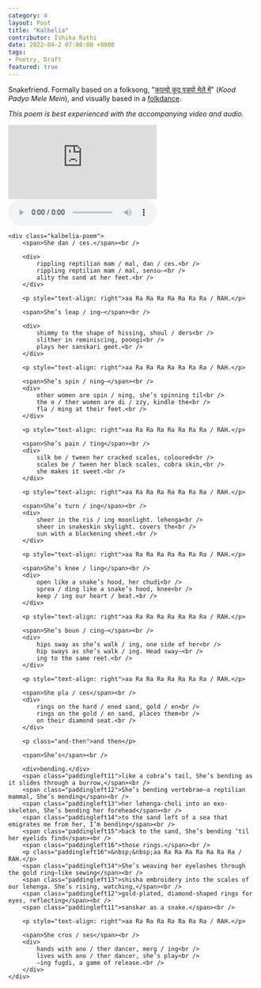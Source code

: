 ```yaml
---
category: 4
layout: Post
title: "Kalbelia"
contributor: Ishika Rathi
date: 2022-04-2 07:00:00 +0000
tags: 
- Poetry, Draft
featured: true
---
```


<!-- <div class="lock" id="lock">
    <div class="access">
        <p>Enter the code to access this page.</p>
        <input type="text" id="code">
        <button onclick="access()">Submit</button>
    </div>
    <script>
        document.window = addEventListener('keypress', function(e) {
            if(e.keyCode == 13) {
                access();
            }
        })
        function access() {
            let input = document.getElementById('code').value;
            if(input === "ishika") {
                document.getElementById("lock").className = "hidden";
            }
        }
    </script>
</div> -->


<p>Snakefriend. Formally based on a folksong, "<a href="https://www.youtube.com/watch?v=ABTiXsmc1HI" target="_blank" rel="noopener">काल्यो कूद पड्यो मेले में</a>" (<em>Kood Padyo Mele Mein</em>), 
    and visually based in a <a href="https://www.youtube.com/watch?v=RGGmW5CQmdw&t=429s" target="_blank" rel="noopener">folkdance</a>. 
</p>

<p id="note"><em>This poem is best experienced with the accompanying video and audio.</em></p>

<div class="kalbelia">
    <div class="center kalbelia-media">
        <iframe src="http://www.youtube.com/embed/RGGmW5CQmdw?start=429&autoplay=1&mute=1" 
            title="YouTube video player" frameborder="0" 
            allow="accelerometer; autoplay; clipboard-write; encrypted-media; gyroscope; picture-in-picture" 
            allowfullscreen>
        </iframe>
        <audio id="folksong" controls loop>
            <source src="{{ site.baseurl }}/assets/kalbelia.mp3" type="audio/mpeg" >
            Your browser does not support this audio element.
        </audio>
        <script>
            document.getElementById('folksong').volume = 0.05;
            console.log(window.innerWidth);
            if(window.innerWidth <= 768) {
                let note = document.getElementById('note');
                note.innerHTML += '<br /><strong>For the best viewing experience, we suggest using a larger display.</strong>';
            }
        </script>
    </div>

    <div class="kalbelia-poem">
        <span>She dan / ces.</span><br />

        <div>
            rippling reptilian mam / mal, dan / ces.<br />
            rippling reptilian mam / mal, sensu—<br />
            ality the sand at her feet.<br />
        </div>
    
        <p style="text-align: right">aa Ra Ra Ra Ra Ra Ra Ra / RAH.</p>
    
        <span>She’s leap / ing—</span><br />
    
        <div>
            shimmy to the shape of hissing, shoul / ders<br />
            slither in reminiscing, poongi<br />
            plays her sanskari geet.<br />
        </div>
    
        <p style="text-align: right">aa Ra Ra Ra Ra Ra Ra Ra / RAH.</p>
    
        <span>She’s spin / ning—</span><br />
        <div>
            other women are spin / ning, she’s spinning til<br />
            the o / ther women are di / zzy, kindle the<br />
            fla / ming at their feet.<br />
        </div>
    
        <p style="text-align: right">aa Ra Ra Ra Ra Ra Ra Ra / RAH.</p>
    
        <span>She’s pain / ting</span><br />
        <div>
            silk be / tween her cracked scales, coloured<br />
            scales be / tween her black scales, cobra skin,<br />
            she makes it sweet.<br />
        </div>
    
        <p style="text-align: right">aa Ra Ra Ra Ra Ra Ra Ra / RAH.</p>
    
        <span>She’s turn / ing</span><br />
        <div>
            sheer in the ris / ing moonlight. lehenga<br />
            sheer in snakeskin skylight. covers the<br />
            sun with a blackening sheet.<br />
        </div>
    
        <p style="text-align: right">aa Ra Ra Ra Ra Ra Ra Ra / RAH.</p>
    
        <span>She’s knee / ling</span><br />
        <div>
            open like a snake’s hood, her chudi<br />
            sprea / ding like a snake’s hood, knee<br />
            keep / ing our heart / beat.<br />
        </div>
    
        <p style="text-align: right">aa Ra Ra Ra Ra Ra Ra Ra / RAH.</p>
    
        <span>She’s boun / cing—</span><br />
        <div>
            hips sway as she’s walk / ing, one side of her<br />
            hip sways as she’s walk / ing. Head sway—<br />
            ing to the same reet.<br />
        </div>
    
        <p style="text-align: right">aa Ra Ra Ra Ra Ra Ra Ra / RAH.</p>
    
        <span>She pla / ces</span><br />
        <div>
            rings on the hard / ened sand, gold / en<br />
            rings on the gold / en sand, places them<br />
            on their diamond seat.<br />
        </div>
    
        <p class="and-then">and then</p>
    
        <span>She’s</span><br />
    
        <div>bending.</div>
        <span class="paddingleft11">like a cobra’s tail, She’s bending as it slides through a burrow,</span><br />
        <span class="paddingleft12">She’s bending vertebrae—a reptilian mammal, She’s mending</span><br />
        <span class="paddingleft13">her lehenga-choli into an exo-skeleton, She’s bending her forehead</span><br />
        <span class="paddingleft14">to the sand left of a sea that emigrates me from her, I’m bending</span><br />
        <span class="paddingleft15">back to the sand, She’s bending ‘til her eyelids find</span><br />
        <span class="paddingleft16">those rings.</span><br />
        <p class="paddingleft16">&nbsp;&nbsp;aa Ra Ra Ra Ra Ra Ra Ra / RAH.</p>
        <span class="paddingleft14">She’s weaving her eyelashes through the gold ring—like sewing</span><br />
        <span class="paddingleft13">shisha embroidery into the scales of our lehenga. She’s rising, watching,</span><br />
        <span class="paddingleft12">gold-plated, diamond-shaped rings for eyes, reflecting</span><br />
        <span class="paddingleft11">sanskar as a snake.</span><br />
    
        <p style="text-align: right">aa Ra Ra Ra Ra Ra Ra Ra / RAH.</p>
    
        <span>She cros / ses</span><br />
        <div>
            hands with ano / ther dancer, merg / ing<br />
            lives with ano / ther dancer, she’s play<br />
            —ing fugdi, a game of release.<br />
        </div>
    </div>
</div>